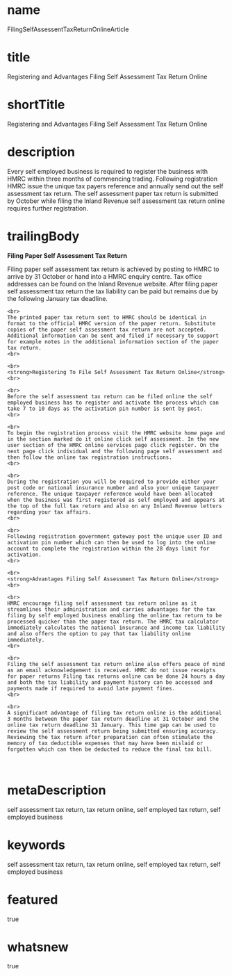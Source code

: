 # name
FilingSelfAssessentTaxReturnOnlineArticle

# title
Registering and Advantages Filing Self Assessment Tax Return Online

# shortTitle
Registering and Advantages Filing Self Assessment Tax Return Online

# description
Every self employed business is required to register the business with HMRC within three months of commencing trading. Following registration HMRC issue the unique tax payers reference and annually send out the self assessment tax return. The self assessment paper tax return is submitted by October while filing the Inland Revenue self assessment tax return online requires further registration.

# trailingBody
<p>
    <strong>Filing Paper Self Assessment Tax Return</strong>
</p>
<p>
    Filing paper self assessment tax return is achieved by posting to HMRC to arrive by 31 October or hand into a HMRC enquiry centre. Tax office addresses can be found on the Inland Revenue website. After filing paper self assessment tax return the tax liability can be paid but remains due by the following January tax deadline.
    <br>
     
    <br>
    The printed paper tax return sent to HMRC should be identical in format to the official HMRC version of the paper return. Substitute copies of the paper self assessment tax return are not accepted. Additional information can be sent and filed if necessary to support for example notes in the additional information section of the paper tax return.
    <br>
     
    <br>
    <strong>Registering To File Self Assessment Tax Return Online</strong>
    <br>
     
    <br>
    Before the self assessment tax return can be filed online the self employed business has to register and activate the process which can take 7 to 10 days as the activation pin number is sent by post.
    <br>
     
    <br>
    To begin the registration process visit the HMRC website home page and in the section marked do it online click self assessment. In the new user section of the HMRC online services page click register. On the next page click individual and the following page self assessment and then follow the online tax registration instructions.
    <br>
     
    <br>
    During the registration you will be required to provide either your post code or national insurance number and also your unique taxpayer reference. The unique taxpayer reference would have been allocated when the business was first registered as self employed and appears at the top of the full tax return and also on any Inland Revenue letters regarding your tax affairs.
    <br>
     
    <br>
    Following registration government gateway post the unique user ID and activation pin number which can then be used to log into the online account to complete the registration within the 28 days limit for activation.
    <br>
     
    <br>
    <strong>Advantages Filing Self Assessment Tax Return Online</strong>
    <br>
     
    <br>
    HMRC encourage filing self assessment tax return online as it streamlines their administration and carries advantages for the tax filing by self employed business enabling the online tax return to be processed quicker than the paper tax return. The HMRC tax calculator immediately calculates the national insurance and income tax liability and also offers the option to pay that tax liability online immediately.
    <br>
     
    <br>
    Filing the self assessment tax return online also offers peace of mind as an email acknowledgement is received. HMRC do not issue receipts for paper returns Filing tax returns online can be done 24 hours a day and both the tax liability and payment history can be accessed and payments made if required to avoid late payment fines.
    <br>
     
    <br>
    A significant advantage of filing tax return online is the additional 3 months between the paper tax return deadline at 31 October and the online tax return deadline 31 January. This time gap can be used to review the self assessment return being submitted ensuring accuracy. Reviewing the tax return after preparation can often stimulate the memory of tax deductible expenses that may have been mislaid or forgotten which can then be deducted to reduce the final tax bill.
</p>
<p>
    <strong>
        <br>
    </strong>
</p>


# metaDescription
self assessment tax return, tax return online, self employed tax return, self employed business

# keywords
self assessment tax return, tax return online, self employed tax return, self employed business

# featured
true

# whatsnew
true

